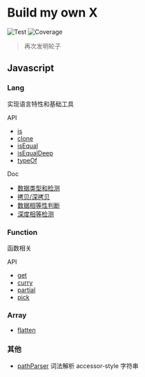 # Build my own X

![Test](https://github.com/gouflv/build-my-own-x/workflows/Test/badge.svg)
![Coverage](https://img.shields.io/codecov/c/github/gouflv/build-my-own-x)

> 再次发明轮子

## Javascript

### Lang

实现语言特性和基础工具

API 

- [is](src/javascript/lang/is)
- [clone](src/javascript/lang/clone)
- [isEqual](src/javascript/lang/isEqual)
- [isEqualDeep](src/javascript/lang/isEqualDeep)
- [typeOf](src/javascript/lang/typeof)

Doc

- [数据类型和检测](src/javascript/lang/is/README.md)
- [拷贝/深拷贝](src/javascript/lang/clone/README.md)
- [数据相等性判断](src/javascript/lang/isEqual/README.md)
- [深度相等检测](src/javascript/lang/isEqualDeep/README.md)

### Function

函数相关

API

- [get](src/javascript/function/get)
- [curry](src/javascript/function/curry)
- [partial](src/javascript/function/partial)
- [pick](src/javascript/function/pick)

### Array

- [flatten](src/javascript/array/flatten)

### 其他

- [pathParser](src/javascript/_/pathParser)  词法解析 accessor-style 字符串